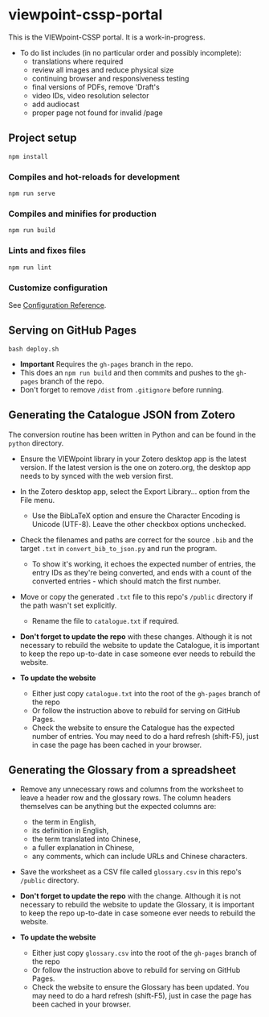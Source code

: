 # viewpoint-cssp-portal

This is the VIEWpoint-CSSP portal. It is a work-in-progress.

-   To do list includes (in no particular order and possibly incomplete):
    -   translations where required
    -   review all images and reduce physical size
    -   continuing browser and responsiveness testing
    -   final versions of PDFs, remove 'Draft's
    -   video IDs, video resolution selector
    -   add audiocast
    -   proper page not found for invalid /page

## Project setup

```
npm install
```

### Compiles and hot-reloads for development

```
npm run serve
```

### Compiles and minifies for production

```
npm run build
```

### Lints and fixes files

```
npm run lint
```

### Customize configuration

See [Configuration Reference](https://cli.vuejs.org/config/).

## Serving on GitHub Pages

```
bash deploy.sh
```

-   **Important** Requires the `gh-pages` branch in the repo.
-   This does an `npm run build` and then commits and pushes to the `gh-pages`
    branch of the repo.
-   Don't forget to remove `/dist` from `.gitignore` before running.

## Generating the Catalogue JSON from Zotero

The conversion routine has been written in Python and can be found in the
`python` directory.

-   Ensure the VIEWpoint library in your Zotero desktop app is the latest
    version. If the latest version is the one on zotero.org, the desktop app
    needs to by synced with the web version first.

-   In the Zotero desktop app, select the Export Library... option from the File
    menu.

    -   Use the BibLaTeX option and ensure the Character Encoding is Unicode
        (UTF-8). Leave the other checkbox options unchecked.

-   Check the filenames and paths are correct for the source `.bib` and the
    target `.txt` in `convert_bib_to_json.py` and run the program.

    -   To show it's working, it echoes the expected number of entries, the
        entry IDs as they're being converted, and ends with a count of the
        converted entries - which should match the first number.

-   Move or copy the generated `.txt` file to this repo's `/public` directory if
    the path wasn't set explicitly.

    -   Rename the file to `catalogue.txt` if required.

-   **Don't forget to update the repo** with these changes. Although it is not
    necessary to rebuild the website to update the Catalogue, it is important to
    keep the repo up-to-date in case someone ever needs to rebuild the website.

-   **To update the website**

    -   Either just copy `catalogue.txt` into the root of the `gh-pages` branch
        of the repo
    -   Or follow the instruction above to rebuild for serving on GitHub Pages.
    -   Check the website to ensure the Catalogue has the expected number of
        entries. You may need to do a hard refresh (shift-F5), just in case the
        page has been cached in your browser.

## Generating the Glossary from a spreadsheet

-   Remove any unnecessary rows and columns from the worksheet to leave a header
    row and the glossary rows. The column headers themselves can be anything but
    the expected columns are:
    -   the term in English,
    -   its definition in English,
    -   the term translated into Chinese,
    -   a fuller explanation in Chinese,
    -   any comments, which can include URLs and Chinese characters.
-   Save the worksheet as a CSV file called `glossary.csv` in this repo's
    `/public` directory.

-   **Don't forget to update the repo** with the change. Although it is not
    necessary to rebuild the website to update the Glossary, it is important to
    keep the repo up-to-date in case someone ever needs to rebuild the website.

-   **To update the website**

    -   Either just copy `glossary.csv` into the root of the `gh-pages` branch
        of the repo
    -   Or follow the instruction above to rebuild for serving on GitHub Pages.
    -   Check the website to ensure the Glossary has been updated. You may need
        to do a hard refresh (shift-F5), just in case the page has been cached
        in your browser.
